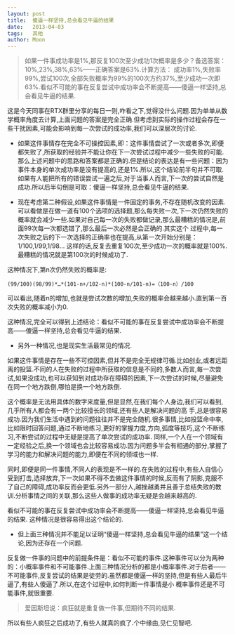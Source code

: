 ```yaml
---
layout: post
title:  傻逼一样坚持,总会看见牛逼的结果
date:   2013-04-03
tags:   其他
author: Moon
---
```


> 如果一件事成功率是1%,那反复100次至少成功1次概率是多少？备选答案：10%,23%,38%,63%——正确答案是63%.计算方法： 成功率1%,失败率99%,尝试100次,全部失败概率为99%的100次方约37%,至少成功一次即63%.看似不可能的事在反复尝试中成功率会不断提高——傻逼一样坚持,总会看见牛逼的结果.


这是今天同事在RTX群里分享的每日一则,咋看之下,觉得没什么问题.因为单单从数学概率角度去计算,上面问题的答案是完全正确.但考虑到实际的操作过程会存在一些干扰因素,可能会影响到每一次尝试的成功率,我们可以深层次的讨论.

* 如果这件事情存在完全不可操控因素,即：这件事情尝试了一次或者多次,即便都失败了,所获取的经验并不能让你在下一次尝试过程中减少一些失败的可能.那么上述问题中的思路和答案都是正确的.但是结论的表达是有一些问题：因为事件本身的单次成功率是没有提高的,还是1%.所以,这个结论前半句并不可取.如果有人能把所有的错误尝试一遍之后,对于当事人而言,下一次的尝试自然是成功.所以后半句倒是可取：傻逼一样坚持,总会看见牛逼的结果.

* 现在考虑第二种假设,如果这件事情是一件固定的事务,不存在随机改变的因素.可以看做是在做一道有100个选项的选择题,那么每失败一次,下一次仍然失败的概率就会减少一些.如果对自己每一次的失败都做记录,那么最糟糕的情况是,前面99次每一次都选错了,那么最后一次必然是会正确的.其实这个 过程中,每一次失败之后的下一次选择的正确率也在提高,从第一次开始分别是：1/100,1/99,1/98… 这样的话,反复去重复100次,至少成功一次的概率就是100%.最糟糕的情况就是第100次的时候成功了.

这种情况下,第n次仍然失败的概率是:

	(99/100)(98/99)*…*(101-n+/102-n)*(100-n/101-n)=（100-n）/100

可以看出,随着n的增加,也就是尝试次数的增加,失败的概率会越来越小.直到第一百次失败的概率减小为0.

这种情况,完全可以得到上述结论：看似不可能的事在反复尝试中成功率会不断提高——傻逼一样坚持,总会看见牛逼的结果.

* 另外一种情况,也是现实生活最常见的情况.

如果这件事情是存在一些不可控因素,但并不是完全无规律可循.比如创业,或者远距离的投篮.不同的人在失败的过程中所获取的信息是不同的,多数人而言,每一次尝试,如果没成功,也可以获知到对成功存在障碍的因素,下一次尝试的时候,尽量避免在同一个地方跌倒,哪怕是换一个地方跌倒.

这个概率是无法用具体的数字来度量,但是显然,在我们每个人身边,我们可以看到,几乎所有人都会有一两个比较擅长的领域,还有些人是解决问题的高 手,总是很容易成功.因为我们生活中遇到的问题往往并不是完全随机.很多事情,比如投篮命中率,比如限时回答问题,通过不断地练习,更好的掌握力度,方向,弧度等技巧,这个不断练习,不断尝试的过程中无疑是提高了单次尝试的成功率. 同样,一个人在一个领域有一定经验之后,换一个领域也会比较容易成功.因为问题多半会有相通的部分,掌握了学习的能力和解决问题的能力,即便在不同的领域也一样.

同时,即便是同一件事情,不同人的表现是不一样的.在失败的过程中,有些人自信心受到打击,选择放弃,下一次如果不得不去做这件事情的时候,反而有了阴影,克服不了自己的障碍,成功率反而会更低.另外一部分人,越挫越勇并且善于总结失败的教训.分析事情之间的关联,那么这些人做事的成功率无疑是会越来越高的.

看似不可能的事在反复尝试中成功率会不断提高——傻逼一样坚持,总会看见牛逼的结果. 这种情况是很容易得出这个结论的.

* 但上面三种情况并不能足以证明“傻逼一样坚持,总会看见牛逼的结果”这一个结论,因为还存在一个问题.

反复做一件事的问题中的前提条件是：看似不可能的事件.这种事件可以分为两种的：小概率事件和不可能事件.上面三种情况分析的都是小概率事件.对于后者——不可能事件,反复尝试的结果是徒劳的.虽然都是傻逼一样的坚持,但是有些人最后牛逼了,有些人傻逼了.所以,在这个过程中,如何判断一件事情是小 概率事件还是不可能事件,就很重要.

> 爱因斯坦说：疯狂就是重复做一件事,但期待不同的结果.

所以有些人疯狂之后成功了,有些人就真的疯了.个中缘由,见仁见智吧.

